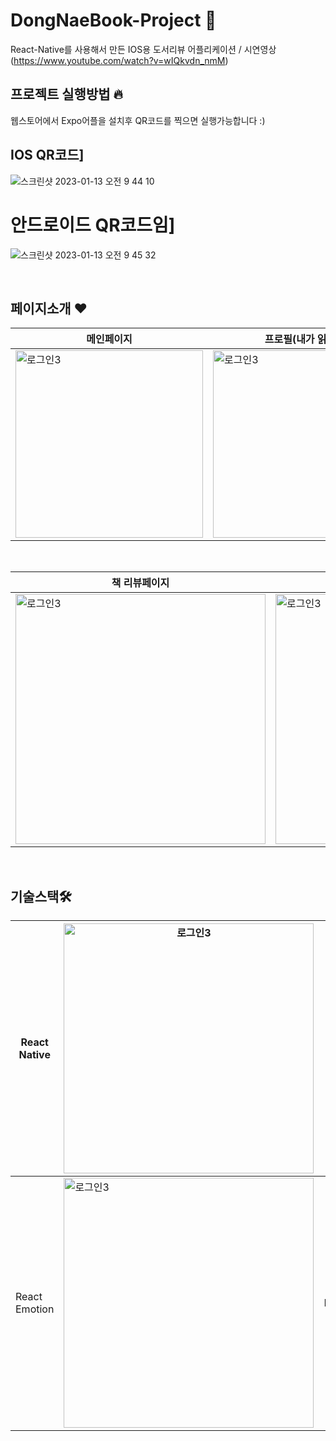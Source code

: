 # DongNaeBook-Project 📱
React-Native를 사용해서 만든
IOS용 도서리뷰 어플리케이션 / 시연영상 (https://www.youtube.com/watch?v=wIQkvdn_nmM)
</br>

## 프로젝트 실행방법 🔥
웹스토어에서 Expo어플을 설치후 QR코드를 찍으면 실행가능합니다 :)

## IOS QR코드]
![스크린샷 2023-01-13 오전 9 44 10](https://user-images.githubusercontent.com/117566375/212211169-d284224b-8713-4b6d-ac01-a129b501cb68.png)
 
# 안드로이드 QR코드임]
![스크린샷 2023-01-13 오전 9 45 32](https://user-images.githubusercontent.com/117566375/212211303-d5656e63-bdb6-4cd8-9858-712f941ee10f.png)

</br>

## 페이지소개 ❤️
| 메인페이지 | 프로필(내가 읽은책) | 프로필(내가 쓴리뷰) |
|---------|----------------|-----------------|
|<img width="300" alt="로그인3" src="https://user-images.githubusercontent.com/117566375/225190085-7a8cfec9-1037-411d-a4d0-3f111d801fc8.jpeg">|<img width="300" alt="로그인3" src="https://user-images.githubusercontent.com/117566375/225190083-5c770156-5011-47a5-8522-fcf34d08bd2c.jpeg">|  <img width="300" alt="로그인3" src="https://user-images.githubusercontent.com/117566375/225190076-0d1ae78a-f148-4e3d-8165-f6e8c527b9d2.jpeg">|
 
 </br>
 
| 책 리뷰페이지 |책 검색페이지|
|------------|----------------|
|<img width="400" alt="로그인3" src="https://user-images.githubusercontent.com/117566375/225190079-0821cd40-d6a8-4ca8-b3f1-14b4a752682d.jpeg">| <img width="400" alt="로그인3" src="https://user-images.githubusercontent.com/117566375/225190061-54ee5d65-ab92-4bb9-a707-23fe1353b903.jpeg">|   

 </br>

## 기술스택🛠 
| React Native| <img width="400" alt="로그인3" src="https://user-images.githubusercontent.com/117566375/225522439-64a30569-b15e-424b-8273-40223ed441e7.jpeg"> | React Query | <img width="400" alt="로그인3" src="https://user-images.githubusercontent.com/117566375/225522194-860ff6f2-eebd-4072-8aea-847c8a69a626.svg">|
|---|---|---|---|
|React Emotion| <img width="400" alt="로그인3" src="https://user-images.githubusercontent.com/117566375/225522218-8fe7de1e-8f22-49b5-8f23-3989fafb46c4.png">|Firebase| <img width="400" alt="로그인3" src="https://user-images.githubusercontent.com/117566375/225522222-6af80e60-3353-47b3-b399-77c20036b125.png">|





